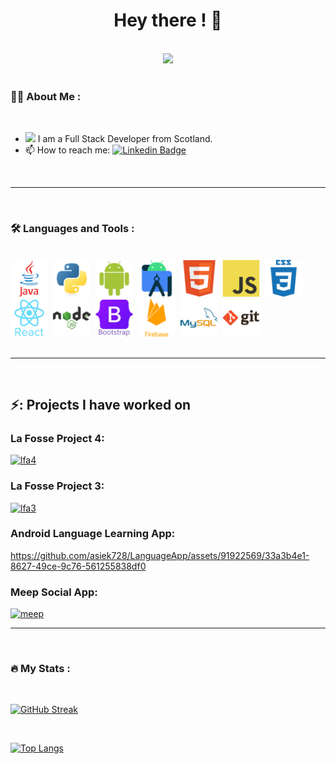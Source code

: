 <h1 align="center"> Hey there ! 👋</h1>

<br>


<div id="header" align="center">
  <img src="https://media.giphy.com/media/YbXLZ6dymH758xSEbM/giphy.gif" width="300px"/>
</div>

<br>

### :woman_technologist: About Me :  
<br>

- <img src="https://media.giphy.com/media/WUlplcMpOCEmTGBtBW/giphy.gif" width="30"> I am a Full Stack Developer from Scotland.
- :mailbox: How to reach me: [![Linkedin Badge](https://img.shields.io/badge/-linkedin-blue?style=flat&logo=Linkedin&logoColor=white)](https://www.linkedin.com/in/joanna-chojnowska-1b8646280/)
<br>

---
<br>

### :hammer_and_wrench: Languages and Tools :
<br>

<div>
  <img src="https://github.com/devicons/devicon/blob/master/icons/java/java-original-wordmark.svg" title="Java" alt="Java" width="60" height="60"/>&nbsp;
  <img src="https://github.com/devicons/devicon/blob/master/icons/python/python-original.svg " title="Python" alt="Python" width="60" height="60"/>&nbsp;
  <img src="https://github.com/devicons/devicon/blob/master/icons/android/android-original.svg " title="Android" alt="Android" width="60" height="60"/>&nbsp;
  <img src="https://github.com/devicons/devicon/blob/master/icons/androidstudio/androidstudio-original.svg " title="AndroidStudio" alt="AndroidStudio" width="60" height="60"/>&nbsp;
  <img src="https://github.com/devicons/devicon/blob/master/icons/html5/html5-original.svg" title="HTML5" alt="HTML" width="60" height="60"/>&nbsp;
  <img src="https://github.com/devicons/devicon/blob/master/icons/javascript/javascript-original.svg" title="JavaScript" alt="JavaScript" width="60" height="60"/>&nbsp;
  <img src="https://github.com/devicons/devicon/blob/master/icons/css3/css3-plain-wordmark.svg"  title="CSS3" alt="CSS" width="60" height="60"/>&nbsp;
  <img src="https://github.com/devicons/devicon/blob/master/icons/react/react-original-wordmark.svg" title="React" alt="React" width="60" height="60"/>&nbsp;
  <img src="https://github.com/devicons/devicon/blob/master/icons/nodejs/nodejs-original-wordmark.svg" title="NodeJS" alt="NodeJS" width="60" height="60"/>&nbsp;
  <img src="https://github.com/devicons/devicon/blob/master/icons/bootstrap/bootstrap-original-wordmark.svg" title="Bootstrap" alt="Bootstrap" width="60" height="60"/>&nbsp;
  <img src="https://github.com/devicons/devicon/blob/master/icons/firebase/firebase-plain-wordmark.svg" title="Firebase" alt="Firebase" width="60" height="60"/>&nbsp;
  <img src="https://github.com/devicons/devicon/blob/master/icons/mysql/mysql-original-wordmark.svg" title="MySQL"  alt="MySQL" width="60" height="60"/>&nbsp;
  <img src="https://github.com/devicons/devicon/blob/master/icons/git/git-original-wordmark.svg" title="Git" **alt="Git" width="60" height="60"/>
</div>
<br>

---
<br>

## ⚡: Projects I have worked on

### La Fosse Project 4:

[![lfa4](https://img.youtube.com/vi/1OLcAyWFuO8/0.jpg)](https://www.youtube.com/watch?v=1OLcAyWFuO8&ab)

### La Fosse Project 3:

[![lfa3](https://img.youtube.com/vi/H527g7ICaqM/0.jpg)](https://www.youtube.com/watch?v=H527g7ICaqM&ab)

### Android Language Learning App:

https://github.com/asiek728/LanguageApp/assets/91922569/33a3b4e1-8627-49ce-9c76-561255838df0

### Meep Social App:

[![meep](https://img.youtube.com/vi/m9dydBrS0uo/0.jpg)](https://www.youtube.com/watch?v=m9dydBrS0uo)


---
<br>

### :fire: My Stats :
<br>

[![GitHub Streak](https://github-readme-streak-stats.herokuapp.com?user=asiek728&theme=java-dark&date_format=j%20M%5B%20Y%5D&exclude_days=Sun%2CSat)](https://git.io/streak-stats)

<br>


[![Top Langs](https://github-readme-stats.vercel.app/api/top-langs/?username=asiek728)](https://github.com/anuraghazra/github-readme-stats)







